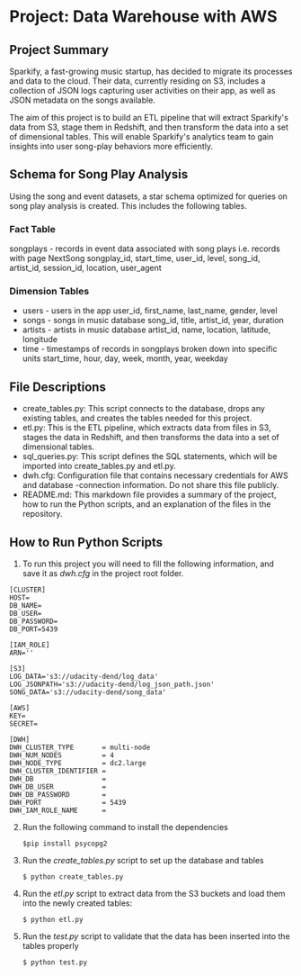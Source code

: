 # Project: Data Warehouse with AWS

## Project Summary

Sparkify, a fast-growing music startup, has decided to migrate its processes and data to the cloud. Their data, currently residing on S3, includes a collection of JSON logs capturing user activities on their app, as well as JSON metadata on the songs available.

The aim of this project is to build an ETL pipeline that will extract Sparkify's data from S3, stage them in Redshift, and then transform the data into a set of dimensional tables. This will enable Sparkify's analytics team to gain insights into user song-play behaviors more efficiently.

## Schema for Song Play Analysis
Using the song and event datasets, a star schema optimized for queries on song play analysis is created. This includes the following tables.

### Fact Table
songplays - records in event data associated with song plays i.e. records with page NextSong
songplay_id, start_time, user_id, level, song_id, artist_id, session_id, location, user_agent

### Dimension Tables
- users - users in the app
  user_id, first_name, last_name, gender, level
- songs - songs in music database
  song_id, title, artist_id, year, duration
- artists - artists in music database
  artist_id, name, location, latitude, longitude
- time - timestamps of records in songplays broken down into specific units
  start_time, hour, day, week, month, year, weekday

## File Descriptions

- create_tables.py: This script connects to the database, drops any existing tables, and creates the tables needed for this project.
- etl.py: This is the ETL pipeline, which extracts data from files in S3, stages the data in Redshift, and then transforms the data into a set of dimensional tables.
- sql_queries.py: This script defines the SQL statements, which will be imported into create_tables.py and etl.py.
- dwh.cfg: Configuration file that contains necessary credentials for AWS and database -connection information. Do not share this file publicly.
- README.md: This markdown file provides a summary of the project, how to run the Python scripts, and an explanation of the files in the repository.

## How to Run Python Scripts

1. To run this project you will need to fill the following information, and save it as *dwh.cfg* in the project root folder.

```
[CLUSTER]
HOST=
DB_NAME=
DB_USER=
DB_PASSWORD=
DB_PORT=5439

[IAM_ROLE]
ARN=''

[S3]
LOG_DATA='s3://udacity-dend/log_data'
LOG_JSONPATH='s3://udacity-dend/log_json_path.json'
SONG_DATA='s3://udacity-dend/song_data'

[AWS]
KEY=
SECRET=

[DWH]
DWH_CLUSTER_TYPE       = multi-node
DWH_NUM_NODES          = 4
DWH_NODE_TYPE          = dc2.large
DWH_CLUSTER_IDENTIFIER = 
DWH_DB                 = 
DWH_DB_USER            = 
DWH_DB_PASSWORD        = 
DWH_PORT               = 5439
DWH_IAM_ROLE_NAME      = 
```
2. Run the following command to install the dependencies 

    `$pip install psycopg2`
    
3. Run the *create_tables.py* script to set up the database and tables

    `$ python create_tables.py`

4. Run the *etl.py* script to extract data from the S3 buckets and load them into the newly created tables:

    `$ python etl.py`

5. Run the *test.py* script to validate that the data has been inserted into the tables properly 

    `$ python test.py`
